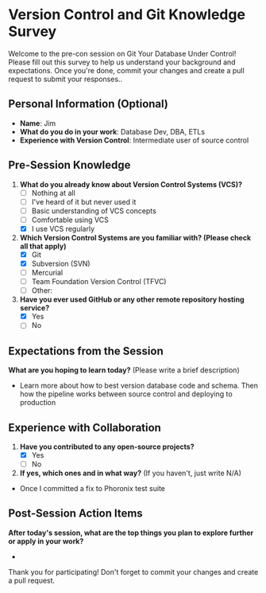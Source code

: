 # Version Control and Git Knowledge Survey

Welcome to the pre-con session on Git Your Database Under Control! Please fill out this survey to help us understand your background and expectations. Once you're done, commit your changes and create a pull request to submit your responses..

## Personal Information (Optional)
- **Name**: Jim
- **What do you do in your work**: Database Dev, DBA, ETLs  
- **Experience with Version Control**: Intermediate user of source control

## Pre-Session Knowledge
1. **What do you already know about Version Control Systems (VCS)?**
   - [ ] Nothing at all
   - [ ] I've heard of it but never used it
   - [ ] Basic understanding of VCS concepts
   - [ ] Comfortable using VCS
   - [x] I use VCS regularly

2. **Which Version Control Systems are you familiar with? (Please check all that apply)**
   - [x] Git
   - [x] Subversion (SVN)
   - [ ] Mercurial
   - [ ] Team Foundation Version Control (TFVC)
   - [ ] Other: 

3. **Have you ever used GitHub or any other remote repository hosting service?**
   - [x] Yes
   - [ ] No

## Expectations from the Session
**What are you hoping to learn today?** (Please write a brief description)

- Learn more about how to best version database code and schema. Then how the pipeline works between source control and deploying to production 

## Experience with Collaboration
1. **Have you contributed to any open-source projects?**
   - [x] Yes
   - [ ] No

2. **If yes, which ones and in what way?** (If you haven't, just write N/A)

- Once I committed a fix to Phoronix test suite

## Post-Session Action Items
**After today's session, what are the top things you plan to explore further or apply in your work?**

- 

Thank you for participating! Don't forget to commit your changes and create a pull request.
